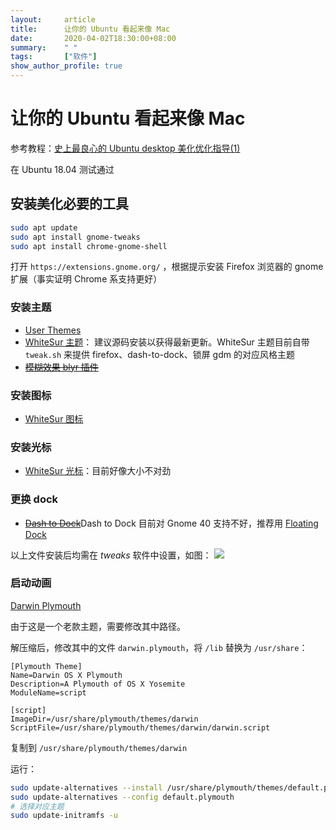```yaml
---
layout:     article
title:      让你的 Ubuntu 看起来像 Mac
date:       2020-04-02T18:30:00+08:00
summary:    " "
tags:       ["软件"]
show_author_profile: true
---
```


# 让你的 Ubuntu 看起来像 Mac

参考教程：[史上最良心的 Ubuntu desktop 美化优化指导(1)](https://zhuanlan.zhihu.com/p/63584709)

在 Ubuntu 18.04 测试通过

## 安装美化必要的工具

```Bash
sudo apt update
sudo apt install gnome-tweaks
sudo apt install chrome-gnome-shell
```

打开 `https://extensions.gnome.org/` ，根据提示安装 Firefox 浏览器的 gnome 扩展（事实证明 Chrome 系支持更好）

### 安装主题

- [User Themes](https://extensions.gnome.org/extension/19/user-themes/)
- [WhiteSur 主题](https://github.com/vinceliuice/WhiteSur-gtk-theme)：
建议源码安装以获得最新更新。WhiteSur 主题目前自带 `tweak.sh` 来提供 firefox、dash-to-dock、锁屏 gdm 的对应风格主题
- ~~[模糊效果 blyr 插件](https://extensions.gnome.org/extension/1251/blyr/)~~

### 安装图标

- [WhiteSur 图标](https://github.com/vinceliuice/WhiteSur-icon-theme)

### 安装光标

- [WhiteSur 光标](https://github.com/vinceliuice/WhiteSur-cursors)：目前好像大小不对劲

### 更换 dock

- ~~[Dash to Dock](https://extensions.gnome.org/extension/307/dash-to-dock/)~~Dash to Dock 目前对 Gnome 40 支持不好，推荐用 [Floating Dock](https://extensions.gnome.org/extension/3730/floating-dock/)

以上文件安装后均需在 *tweaks* 软件中设置，如图：
![](tweaks.png)

### 启动动画

[Darwin Plymouth](https://www.gnome-look.org/p/1009320/)

由于这是一个老款主题，需要修改其中路径。

解压缩后，修改其中的文件 `darwin.plymouth`，将 `/lib` 替换为 `/usr/share`：
```
[Plymouth Theme]
Name=Darwin OS X Plymouth
Description=A Plymouth of OS X Yosemite
ModuleName=script

[script]
ImageDir=/usr/share/plymouth/themes/darwin
ScriptFile=/usr/share/plymouth/themes/darwin/darwin.script
```

复制到 `/usr/share/plymouth/themes/darwin`

运行：
```Bash
sudo update-alternatives --install /usr/share/plymouth/themes/default.plymouth default.plymouth /usr/share/plymouth/themes/darwin/darwin.plymouth 100
sudo update-alternatives --config default.plymouth
# 选择对应主题
sudo update-initramfs -u
```
